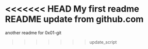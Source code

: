 <<<<<<< HEAD
My first readme 
README update from github.com
=======
another readme for 0x01-git
>>>>>>> update_script
